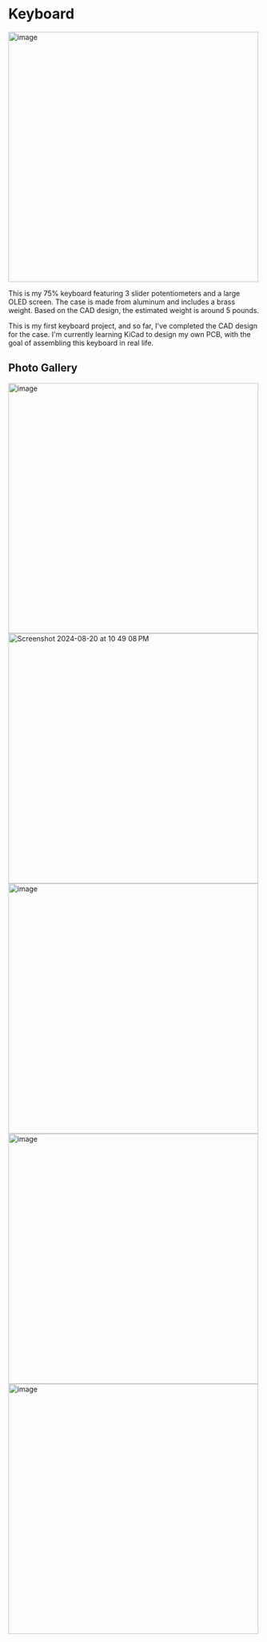 # Keyboard
<img width="500" alt="image" src="https://github.com/user-attachments/assets/e2bb7ac7-4401-40f2-86ca-0f29ed6cf9a6">

This is my 75% keyboard featuring 3 slider potentiometers and a large OLED screen. The case is made from aluminum and 
includes a brass weight. Based on the CAD design, the estimated weight is around 5 pounds. 

This is my first keyboard project, and so far, I've completed the CAD design for the case. I'm currently learning 
KiCad to design my own PCB, with the goal of assembling this keyboard in real life.

## Photo Gallery 
<img width="500" alt="image" src="https://github.com/user-attachments/assets/9b31ceac-6dc3-4ae5-b42b-c3324f01d227">

<img width="500" alt="Screenshot 2024-08-20 at 10 49 08 PM" src="https://github.com/user-attachments/assets/3583658b-73e5-4c89-b599-ab7960056965">

<img width="500" alt="image" src="https://github.com/user-attachments/assets/d35115cf-e390-4850-99fb-5eb1b87a2bfd">

<img width="500" alt="image" src="https://github.com/user-attachments/assets/6ad9295c-aeea-4295-bdbb-e3683b36ea19">

<img width="500" alt="image" src="https://github.com/user-attachments/assets/6b043e6f-fa84-4b74-9a96-f2eb93eca72e">


